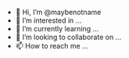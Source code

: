 - 👋 Hi, I’m @maybenotname
- 👀 I’m interested in ...
- 🌱 I’m currently learning ...
- 💞️ I’m looking to collaborate on ...
- 📫 How to reach me ...

<!---
maybenotname/maybenotname is a ✨ special ✨ repository because its `README.md` (this file) appears on your GitHub profile.
You can click the Preview link to take a look at your changes.
--->
